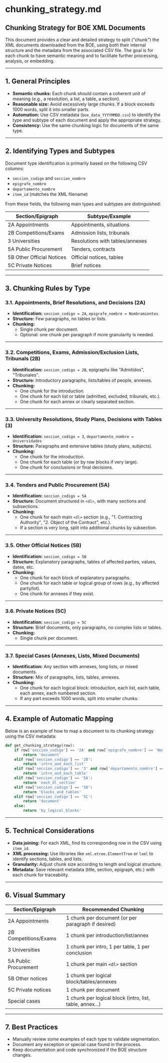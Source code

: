 # chunking_strategy.md

## Chunking Strategy for BOE XML Documents

This document provides a clear and detailed strategy to split ("chunk") the XML documents downloaded from the BOE, using both their internal structure and the metadata from the associated CSV file. The goal is for each chunk to have semantic meaning and to facilitate further processing, analysis, or embedding.

---

## 1. General Principles

- **Semantic chunks:** Each chunk should contain a coherent unit of meaning (e.g., a resolution, a list, a table, a section).
- **Reasonable size:** Avoid excessively large chunks. If a block exceeds 1000 words, split it into smaller parts.
- **Automation:** Use CSV metadata (`boe_data_YYYYMMDD.csv`) to identify the type and subtype of each document and apply the appropriate strategy.
- **Consistency:** Use the same chunking logic for documents of the same type.

---

## 2. Identifying Types and Subtypes

Document type identification is primarily based on the following CSV columns:

- `seccion_codigo` and `seccion_nombre`
- `epigrafe_nombre`
- `departamento_nombre`
- `item_id` (matches the XML filename)

From these fields, the following main types and subtypes are distinguished:

| Section/Epigraph            | Subtype/Example                   |
|----------------------------|-----------------------------------|
| 2A Appointments            | Appointments, situations           |
| 2B Competitions/Exams      | Admission lists, tribunals         |
| 3 Universities             | Resolutions with tables/annexes    |
| 5A Public Procurement      | Tenders, contracts                 |
| 5B Other Official Notices  | Official notices, tables           |
| 5C Private Notices         | Brief notices                      |

---

## 3. Chunking Rules by Type

### 3.1. Appointments, Brief Resolutions, and Decisions (2A)

- **Identification:** `seccion_codigo = 2A`, `epigrafe_nombre = Nombramientos`
- **Structure:** Few paragraphs, no tables or lists.
- **Chunking:**  
  - Single chunk per document.
  - Optional: one chunk per paragraph if more granularity is needed.

---

### 3.2. Competitions, Exams, Admission/Exclusion Lists, Tribunals (2B)

- **Identification:** `seccion_codigo = 2B`, epigraphs like "Admitidos", "Tribunales".
- **Structure:** Introductory paragraphs, lists/tables of people, annexes.
- **Chunking:**  
  - One chunk for the introduction.
  - One chunk for each list or table (admitted, excluded, tribunals, etc.).
  - One chunk for each annex or clearly separated section.

---

### 3.3. University Resolutions, Study Plans, Decisions with Tables (3)

- **Identification:** `seccion_codigo = 3`, `departamento_nombre = Universidades`
- **Structure:** Paragraphs and extensive tables (study plans, subjects).
- **Chunking:**  
  - One chunk for the introduction.
  - One chunk for each table (or by row blocks if very large).
  - One chunk for conclusions or final decisions.

---

### 3.4. Tenders and Public Procurement (5A)

- **Identification:** `seccion_codigo = 5A`
- **Structure:** Document structured in `<dl>`, with many sections and subsections.
- **Chunking:**  
  - One chunk for each main `<dl>` section (e.g., "1. Contracting Authority", "2. Object of the Contract", etc.).
  - If a section is very long, split into additional chunks by subsection.

---

### 3.5. Other Official Notices (5B)

- **Identification:** `seccion_codigo = 5B`
- **Structure:** Explanatory paragraphs, tables of affected parties, values, dates, etc.
- **Chunking:**  
  - One chunk for each block of explanatory paragraphs.
  - One chunk for each table or logical group of rows (e.g., by affected party/lot).
  - One chunk for annexes if they exist.

---

### 3.6. Private Notices (5C)

- **Identification:** `seccion_codigo = 5C`
- **Structure:** Brief documents, only paragraphs, no complex lists or tables.
- **Chunking:**  
  - Single chunk per document.

---

### 3.7. Special Cases (Annexes, Lists, Mixed Documents)

- **Identification:** Any section with annexes, long lists, or mixed documents.
- **Structure:** Mix of paragraphs, lists, tables, annexes.
- **Chunking:**  
  - One chunk for each logical block: introduction, each list, each table, each annex, each numbered section.
  - If any part exceeds 1000 words, split into smaller chunks.

---

## 4. Example of Automatic Mapping

Below is an example of how to map a document to its chunking strategy using the CSV metadata:

```python
def get_chunking_strategy(row):
    if row['seccion_codigo'] == '2A' and row['epigrafe_nombre'] == 'Nombramientos':
        return 'document'
    elif row['seccion_codigo'] == '2B':
        return 'intro_and_each_list'
    elif row['seccion_codigo'] == '3' and row['departamento_nombre'] == 'Universidades':
        return 'intro_and_each_table'
    elif row['seccion_codigo'] == '5A':
        return 'each_dl_section'
    elif row['seccion_codigo'] == '5B':
        return 'blocks_and_tables'
    elif row['seccion_codigo'] == '5C':
        return 'document'
    else:
        return 'by_logical_blocks'
```

---

## 5. Technical Considerations

- **Data joining:** For each XML, find its corresponding row in the CSV using `item_id`.
- **XML processing:** Use libraries like `xml.etree.ElementTree` or `lxml` to identify sections, tables, and lists.
- **Granularity:** Adjust chunk size according to length and logical structure.
- **Metadata:** Save relevant metadata (title, section, epigraph, etc.) with each chunk for traceability.

---

## 6. Visual Summary

| Section/Epigraph         | Recommended Chunking                                    |
|-------------------------|---------------------------------------------------------|
| 2A Appointments         | 1 chunk per document (or per paragraph if desired)       |
| 2B Competitions/Exams   | 1 chunk per introduction/list/annex                     |
| 3 Universities          | 1 chunk per intro, 1 per table, 1 per conclusion         |
| 5A Public Procurement   | 1 chunk per main `<dl>` section                          |
| 5B Other notices        | 1 chunk per logical block/tables/annexes                 |
| 5C Private notices      | 1 chunk per document                                     |
| Special cases           | 1 chunk per logical block (intro, list, table, annex...) |

---

## 7. Best Practices

- Manually review some examples of each type to validate segmentation.
- Document any exception or special case found in the process.
- Keep documentation and code synchronized if the BOE structure changes.
